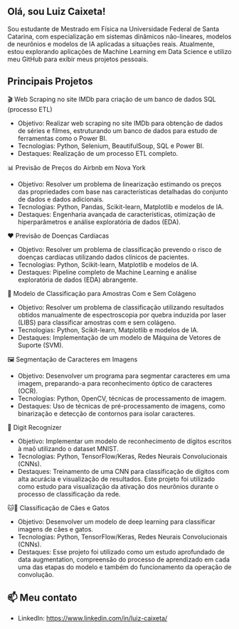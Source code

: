 ## Olá, sou Luiz Caixeta!

Sou estudante de Mestrado em Física na Universidade Federal de Santa Catarina, com especialização em sistemas dinâmicos não-lineares, modelos de neurônios e modelos de IA aplicadas a situações reais. Atualmente, estou explorando aplicações de Machine Learning em Data Science e utilizo meu GitHub para exibir meus projetos pessoais.

## Principais Projetos

🎬 Web Scraping no site IMDb para criação de um banco de dados SQL (processo ETL)
+ Objetivo: Realizar web scraping no site IMDb para obtenção de dados de séries e filmes, estruturando um banco de dados para estudo de ferramentas como o Power BI.
+ Tecnologias: Python, Selenium, BeautifulSoup, SQL e Power BI.
+ Destaques: Realização de um processo ETL completo.

📊 Previsão de Preços do Airbnb em Nova York
+ Objetivo: Resolver um problema de linearização estimando os preços das propriedades com base nas características detalhadas do conjunto de dados e dados adicionais.
+ Tecnologias: Python, Pandas, Scikit-learn, Matplotlib e modelos de IA.
+ Destaques: Engenharia avançada de características, otimização de hiperparâmetros e análise exploratória de dados (EDA).

❤️ Previsão de Doenças Cardíacas
+ Objetivo: Resolver um problema de classificação prevendo o risco de doenças cardíacas utilizando dados clínicos de pacientes.
+ Tecnologias: Python, Scikit-learn, Matplotlib e modelos de IA.
+ Destaques: Pipeline completo de Machine Learning e análise exploratória de dados (EDA) abrangente.

🌳 Modelo de Classificação para Amostras Com e Sem Colágeno
+ Objetivo: Resolver um problema de classificação utilizando resultados obtidos manualmente de espectroscopia por quebra induzida por laser (LIBS) para classificar amostras com e sem colágeno.
+ Tecnologias: Python, Scikit-learn, Matplotlib e modelos de IA.
+ Destaques: Implementação de um modelo de Máquina de Vetores de Suporte (SVM).

🖼️ Segmentação de Caracteres em Imagens
+ Objetivo: Desenvolver um programa para segmentar caracteres em uma imagem, preparando-a para reconhecimento óptico de caracteres (OCR).
+ Tecnologias: Python, OpenCV, técnicas de processamento de imagem.
+ Destaques: Uso de técnicas de pré-processamento de imagens, como binarização e detecção de contornos para isolar caracteres.

🔢 Digit Recognizer
+ Objetivo: Implementar um modelo de reconhecimento de dígitos escritos à maõ utilizando o dataset MNIST.
+ Tecnologias: Python, TensorFlow/Keras, Redes Neurais Convolucionais (CNNs).
+ Destaques: Treinamento de uma CNN para classificação de dígitos com alta acurácia e visualização de resultados. Este projeto foi utilizado como estudo para visualização da ativação dos neurônios durante o processo de classificação da rede.

🐱🐶 Classificação de Cães e Gatos
+ Objetivo: Desenvolver um modelo de deep learning para classificar imagens de cães e gatos.
+ Tecnologias: Python, TensorFlow/Keras, Redes Neurais Convolucionais (CNNs).
+ Destaques: Esse projeto foi utilizado como um estudo aprofundado de data augmentation, compreensão do processo de aprendizado em cada uma das etapas do modelo e também do funcionamento da operação de convolução.
  
## 📫 Meu contato
- LinkedIn: https://www.linkedin.com/in/luiz-caixeta/

